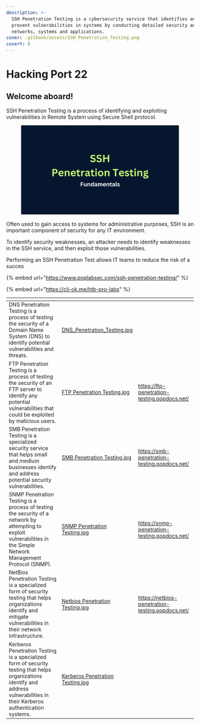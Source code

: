 ```yaml
---
description: >-
  SSH Penetration Testing is a cybersecurity service that identifies and helps
  prevent vulnerabilities in systems by conducting detailed security analyses of
  networks, systems and applications.
cover: .gitbook/assets/SSH_Penetration_Testing.png
coverY: 0
---
```


# Hacking Port 22

## Welcome aboard!

SSH Penetration Testing is a process of identifying and exploiting vulnerabilities in Remote System using Secure Shell protocol.&#x20;

<figure><img src=".gitbook/assets/SSH  Penetration Testing.jpg" alt=""><figcaption></figcaption></figure>

Often used to gain access to systems for administrative purposes, SSH is an important component of security for any IT environment.&#x20;

To identify security weaknesses, an attacker needs to identify weaknesses in the SSH service, and then exploit those vulnerabilities.&#x20;

Performing an SSH Penetration Test allows IT teams to reduce the risk of a succes

{% embed url="https://www.poplabsec.com/ssh-penetration-testing/" %}

{% embed url="https://cli-ck.me/htb-pro-labs" %}

<table data-card-size="large" data-view="cards"><thead><tr><th></th><th data-hidden data-card-cover data-type="files"></th><th data-hidden data-card-target data-type="content-ref"></th></tr></thead><tbody><tr><td>DNS Penetration Testing is a process of testing the security of a Domain Name System (DNS) to identify potential vulnerabilities and threats.</td><td><a href=".gitbook/assets/DNS_Penetration_Testing.jpg">DNS_Penetration_Testing.jpg</a></td><td></td></tr><tr><td>FTP Penetration Testing is a process of testing the security of an FTP server to identify any potential vulnerabilities that could be exploited by malicious users.</td><td><a href=".gitbook/assets/FTP Penetration Testing.jpg">FTP Penetration Testing.jpg</a></td><td><a href="https://ftp-penetration-testing.popdocs.net/">https://ftp-penetration-testing.popdocs.net/</a></td></tr><tr><td>SMB Penetration Testing is a specialized security service that helps small and medium businesses identify and address potential security vulnerabilities.</td><td><a href=".gitbook/assets/SMB Penetration Testing.jpg">SMB Penetration Testing.jpg</a></td><td><a href="https://smb-penetration-testing.popdocs.net/">https://smb-penetration-testing.popdocs.net/</a></td></tr><tr><td>SNMP Penetration Testing is a process of testing the security of a network by attempting to exploit vulnerabilities in the Simple Network Management Protocol (SNMP).</td><td><a href=".gitbook/assets/SNMP  Penetration Testing.jpg">SNMP  Penetration Testing.jpg</a></td><td><a href="https://snmp-penetration-testing.popdocs.net/">https://snmp-penetration-testing.popdocs.net/</a></td></tr><tr><td>NetBios Penetration Testing is a specialized form of security testing that helps organizations identify and mitigate vulnerabilities in their network infrastructure.</td><td><a href=".gitbook/assets/Netbios  Penetration Testing.jpg">Netbios  Penetration Testing.jpg</a></td><td><a href="https://netbios-penetration-testing.popdocs.net/">https://netbios-penetration-testing.popdocs.net/</a></td></tr><tr><td>Kerberos Penetration Testing is a specialized form of security testing that helps organizations identify and address vulnerabilities in their Kerberos authentication systems.</td><td><a href=".gitbook/assets/Kerberos  Penetration Testing.jpg">Kerberos  Penetration Testing.jpg</a></td><td></td></tr></tbody></table>

